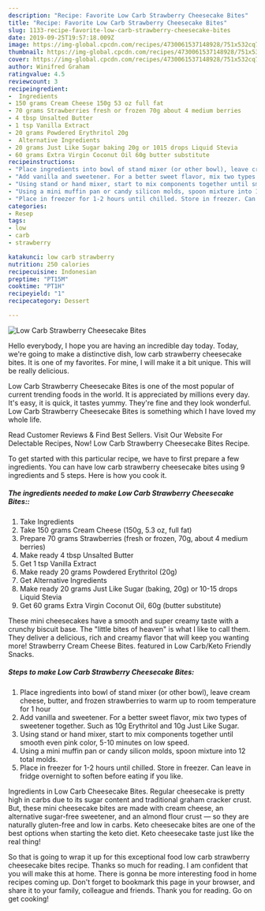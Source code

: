 ```yaml
---
description: "Recipe: Favorite Low Carb Strawberry Cheesecake Bites"
title: "Recipe: Favorite Low Carb Strawberry Cheesecake Bites"
slug: 1133-recipe-favorite-low-carb-strawberry-cheesecake-bites
date: 2019-09-25T19:57:18.009Z
image: https://img-global.cpcdn.com/recipes/4730061537148928/751x532cq70/low-carb-strawberry-cheesecake-bites-recipe-main-photo.jpg
thumbnail: https://img-global.cpcdn.com/recipes/4730061537148928/751x532cq70/low-carb-strawberry-cheesecake-bites-recipe-main-photo.jpg
cover: https://img-global.cpcdn.com/recipes/4730061537148928/751x532cq70/low-carb-strawberry-cheesecake-bites-recipe-main-photo.jpg
author: Winifred Graham
ratingvalue: 4.5
reviewcount: 3
recipeingredient:
-  Ingredients
- 150 grams Cream Cheese 150g 53 oz full fat
- 70 grams Strawberries fresh or frozen 70g about 4 medium berries
- 4 tbsp Unsalted Butter
- 1 tsp Vanilla Extract
- 20 grams Powdered Erythritol 20g
-  Alternative Ingredients
- 20 grams Just Like Sugar baking 20g or 1015 drops Liquid Stevia
- 60 grams Extra Virgin Coconut Oil 60g butter substitute
recipeinstructions:
- "Place ingredients into bowl of stand mixer (or other bowl), leave cream cheese, butter, and frozen strawberries to warm up to room temperature for 1 hour"
- "Add vanilla and sweetener. For a better sweet flavor, mix two types of sweetener together. Such as 10g Erythritol and 10g Just Like Sugar."
- "Using stand or hand mixer, start to mix components together until smooth even pink color, 5-10 minutes on low speed."
- "Using a mini muffin pan or candy silicon molds, spoon mixture into 12 total molds."
- "Place in freezer for 1-2 hours until chilled. Store in freezer. Can leave in fridge overnight to soften before eating if you like."
categories:
- Resep
tags:
- low
- carb
- strawberry

katakunci: low carb strawberry
nutrition: 250 calories
recipecuisine: Indonesian
preptime: "PT15M"
cooktime: "PT1H"
recipeyield: "1"
recipecategory: Dessert

---
```



![Low Carb Strawberry Cheesecake Bites](https://img-global.cpcdn.com/recipes/4730061537148928/751x532cq70/low-carb-strawberry-cheesecake-bites-recipe-main-photo.jpg)

Hello everybody, I hope you are having an incredible day today. Today, we're going to make a distinctive dish, low carb strawberry cheesecake bites. It is one of my favorites. For mine, I will make it a bit unique. This will be really delicious.

Low Carb Strawberry Cheesecake Bites is one of the most popular of current trending foods in the world. It is appreciated by millions every day. It's easy, it is quick, it tastes yummy. They're fine and they look wonderful. Low Carb Strawberry Cheesecake Bites is something which I have loved my whole life.

Read Customer Reviews &amp; Find Best Sellers. Visit Our Website For Delectable Recipes, Now! Low Carb Strawberry Cheesecake Bites Recipe.


To get started with this particular recipe, we have to first prepare a few ingredients. You can have low carb strawberry cheesecake bites using 9 ingredients and 5 steps. Here is how you cook it.

##### The ingredients needed to make Low Carb Strawberry Cheesecake Bites::

1. Take  Ingredients
1. Take 150 grams Cream Cheese (150g, 5.3 oz, full fat)
1. Prepare 70 grams Strawberries (fresh or frozen, 70g, about 4 medium berries)
1. Make ready 4 tbsp Unsalted Butter
1. Get 1 tsp Vanilla Extract
1. Make ready 20 grams Powdered Erythritol (20g)
1. Get  Alternative Ingredients
1. Make ready 20 grams Just Like Sugar (baking, 20g) or 10-15 drops Liquid Stevia
1. Get 60 grams Extra Virgin Coconut Oil, 60g (butter substitute)


These mini cheesecakes have a smooth and super creamy taste with a crunchy biscuit base. The &#34;little bites of heaven&#34; is what I like to call them. They deliver a delicious, rich and creamy flavor that will keep you wanting more! Strawberry Cream Cheese Bites. featured in Low Carb/Keto Friendly Snacks. 

##### Steps to make Low Carb Strawberry Cheesecake Bites:

1. Place ingredients into bowl of stand mixer (or other bowl), leave cream cheese, butter, and frozen strawberries to warm up to room temperature for 1 hour
1. Add vanilla and sweetener. For a better sweet flavor, mix two types of sweetener together. Such as 10g Erythritol and 10g Just Like Sugar.
1. Using stand or hand mixer, start to mix components together until smooth even pink color, 5-10 minutes on low speed.
1. Using a mini muffin pan or candy silicon molds, spoon mixture into 12 total molds.
1. Place in freezer for 1-2 hours until chilled. Store in freezer. Can leave in fridge overnight to soften before eating if you like.


Ingredients in Low Carb Cheesecake Bites. Regular cheesecake is pretty high in carbs due to its sugar content and traditional graham cracker crust. But, these mini cheesecake bites are made with cream cheese, an alternative sugar-free sweetener, and an almond flour crust — so they are naturally gluten-free and low in carbs. Keto cheesecake bites are one of the best options when starting the keto diet. Keto cheesecake taste just like the real thing! 

So that is going to wrap it up for this exceptional food low carb strawberry cheesecake bites recipe. Thanks so much for reading. I am confident that you will make this at home. There is gonna be more interesting food in home recipes coming up. Don't forget to bookmark this page in your browser, and share it to your family, colleague and friends. Thank you for reading. Go on get cooking!
